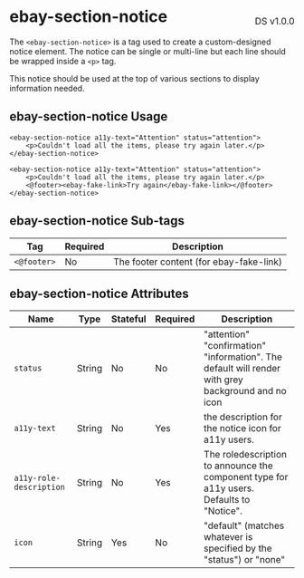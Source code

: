 <h1 style='display: flex; justify-content: space-between; align-items: center;'>
    <span>
        ebay-section-notice
    </span>
    <span style='font-weight: normal; font-size: medium; margin-bottom: -15px;'>
        DS v1.0.0
    </span>
</h1>

The `<ebay-section-notice>` is a tag used to create a custom-designed notice element. The notice can be single or multi-line but each line should be wrapped inside a `<p>` tag.

This notice should be used at the top of various sections to display information needed.

## ebay-section-notice Usage

```marko
<ebay-section-notice a11y-text="Attention" status="attention">
    <p>Couldn't load all the items, please try again later.</p>
</ebay-section-notice>
```

```marko
<ebay-section-notice a11y-text="Attention" status="attention">
    <p>Couldn't load all the items, please try again later.</p>
    <@footer><ebay-fake-link>Try again</ebay-fake-link></@footer>
</ebay-section-notice>
```

## ebay-section-notice Sub-tags

| Tag         | Required | Description                             |
| ----------- | -------- | --------------------------------------- |
| `<@footer>` | No       | The footer content (for ebay-fake-link) |

## ebay-section-notice Attributes

| Name                    | Type   | Stateful | Required | Description                                                                                        |
| ----------------------- | ------ | -------- | -------- | -------------------------------------------------------------------------------------------------- |
| `status`                | String | No       | No       | "attention" "confirmation" "information". The default will render with grey background and no icon |
| `a11y-text`             | String | No       | Yes      | the description for the notice icon for a11y users.                                                |
| `a11y-role-description` | String | No       | Yes      | The roledescription to announce the component type for a11y users. Defaults to "Notice".           |
| `icon`                  | String | Yes      | No       | "default" (matches whatever is specified by the "status") or "none"                                |
